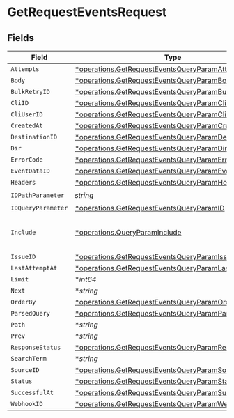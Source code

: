 # GetRequestEventsRequest


## Fields

| Field                                                                                                                       | Type                                                                                                                        | Required                                                                                                                    | Description                                                                                                                 |
| --------------------------------------------------------------------------------------------------------------------------- | --------------------------------------------------------------------------------------------------------------------------- | --------------------------------------------------------------------------------------------------------------------------- | --------------------------------------------------------------------------------------------------------------------------- |
| `Attempts`                                                                                                                  | [*operations.GetRequestEventsQueryParamAttempts](../../models/operations/getrequesteventsqueryparamattempts.md)             | :heavy_minus_sign:                                                                                                          | N/A                                                                                                                         |
| `Body`                                                                                                                      | [*operations.GetRequestEventsQueryParamBody](../../models/operations/getrequesteventsqueryparambody.md)                     | :heavy_minus_sign:                                                                                                          | N/A                                                                                                                         |
| `BulkRetryID`                                                                                                               | [*operations.GetRequestEventsQueryParamBulkRetryID](../../models/operations/getrequesteventsqueryparambulkretryid.md)       | :heavy_minus_sign:                                                                                                          | N/A                                                                                                                         |
| `CliID`                                                                                                                     | [*operations.GetRequestEventsQueryParamCliID](../../models/operations/getrequesteventsqueryparamcliid.md)                   | :heavy_minus_sign:                                                                                                          | N/A                                                                                                                         |
| `CliUserID`                                                                                                                 | [*operations.GetRequestEventsQueryParamCliUserID](../../models/operations/getrequesteventsqueryparamcliuserid.md)           | :heavy_minus_sign:                                                                                                          | N/A                                                                                                                         |
| `CreatedAt`                                                                                                                 | [*operations.GetRequestEventsQueryParamCreatedAt](../../models/operations/getrequesteventsqueryparamcreatedat.md)           | :heavy_minus_sign:                                                                                                          | N/A                                                                                                                         |
| `DestinationID`                                                                                                             | [*operations.GetRequestEventsQueryParamDestinationID](../../models/operations/getrequesteventsqueryparamdestinationid.md)   | :heavy_minus_sign:                                                                                                          | N/A                                                                                                                         |
| `Dir`                                                                                                                       | [*operations.GetRequestEventsQueryParamDir](../../models/operations/getrequesteventsqueryparamdir.md)                       | :heavy_minus_sign:                                                                                                          | N/A                                                                                                                         |
| `ErrorCode`                                                                                                                 | [*operations.GetRequestEventsQueryParamErrorCode](../../models/operations/getrequesteventsqueryparamerrorcode.md)           | :heavy_minus_sign:                                                                                                          | N/A                                                                                                                         |
| `EventDataID`                                                                                                               | [*operations.GetRequestEventsQueryParamEventDataID](../../models/operations/getrequesteventsqueryparameventdataid.md)       | :heavy_minus_sign:                                                                                                          | N/A                                                                                                                         |
| `Headers`                                                                                                                   | [*operations.GetRequestEventsQueryParamHeaders](../../models/operations/getrequesteventsqueryparamheaders.md)               | :heavy_minus_sign:                                                                                                          | N/A                                                                                                                         |
| `IDPathParameter`                                                                                                           | *string*                                                                                                                    | :heavy_check_mark:                                                                                                          | N/A                                                                                                                         |
| `IDQueryParameter`                                                                                                          | [*operations.GetRequestEventsQueryParamID](../../models/operations/getrequesteventsqueryparamid.md)                         | :heavy_minus_sign:                                                                                                          | N/A                                                                                                                         |
| `Include`                                                                                                                   | [*operations.QueryParamInclude](../../models/operations/queryparaminclude.md)                                               | :heavy_minus_sign:                                                                                                          | Include the data object in the event model                                                                                  |
| `IssueID`                                                                                                                   | [*operations.GetRequestEventsQueryParamIssueID](../../models/operations/getrequesteventsqueryparamissueid.md)               | :heavy_minus_sign:                                                                                                          | N/A                                                                                                                         |
| `LastAttemptAt`                                                                                                             | [*operations.GetRequestEventsQueryParamLastAttemptAt](../../models/operations/getrequesteventsqueryparamlastattemptat.md)   | :heavy_minus_sign:                                                                                                          | N/A                                                                                                                         |
| `Limit`                                                                                                                     | **int64*                                                                                                                    | :heavy_minus_sign:                                                                                                          | N/A                                                                                                                         |
| `Next`                                                                                                                      | **string*                                                                                                                   | :heavy_minus_sign:                                                                                                          | N/A                                                                                                                         |
| `OrderBy`                                                                                                                   | [*operations.GetRequestEventsQueryParamOrderBy](../../models/operations/getrequesteventsqueryparamorderby.md)               | :heavy_minus_sign:                                                                                                          | N/A                                                                                                                         |
| `ParsedQuery`                                                                                                               | [*operations.GetRequestEventsQueryParamParsedQuery](../../models/operations/getrequesteventsqueryparamparsedquery.md)       | :heavy_minus_sign:                                                                                                          | N/A                                                                                                                         |
| `Path`                                                                                                                      | **string*                                                                                                                   | :heavy_minus_sign:                                                                                                          | N/A                                                                                                                         |
| `Prev`                                                                                                                      | **string*                                                                                                                   | :heavy_minus_sign:                                                                                                          | N/A                                                                                                                         |
| `ResponseStatus`                                                                                                            | [*operations.GetRequestEventsQueryParamResponseStatus](../../models/operations/getrequesteventsqueryparamresponsestatus.md) | :heavy_minus_sign:                                                                                                          | N/A                                                                                                                         |
| `SearchTerm`                                                                                                                | **string*                                                                                                                   | :heavy_minus_sign:                                                                                                          | N/A                                                                                                                         |
| `SourceID`                                                                                                                  | [*operations.GetRequestEventsQueryParamSourceID](../../models/operations/getrequesteventsqueryparamsourceid.md)             | :heavy_minus_sign:                                                                                                          | N/A                                                                                                                         |
| `Status`                                                                                                                    | [*operations.GetRequestEventsQueryParamStatus](../../models/operations/getrequesteventsqueryparamstatus.md)                 | :heavy_minus_sign:                                                                                                          | N/A                                                                                                                         |
| `SuccessfulAt`                                                                                                              | [*operations.GetRequestEventsQueryParamSuccessfulAt](../../models/operations/getrequesteventsqueryparamsuccessfulat.md)     | :heavy_minus_sign:                                                                                                          | N/A                                                                                                                         |
| `WebhookID`                                                                                                                 | [*operations.GetRequestEventsQueryParamWebhookID](../../models/operations/getrequesteventsqueryparamwebhookid.md)           | :heavy_minus_sign:                                                                                                          | N/A                                                                                                                         |